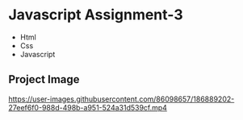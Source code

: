 # Javascript Assignment-3

* Html
* Css
* Javascript

## Project Image
https://user-images.githubusercontent.com/86098657/186889202-27eef6f0-988d-498b-a951-524a31d539cf.mp4
